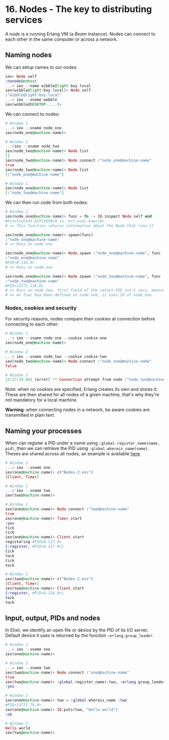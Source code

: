 # 16. Nodes - The key to distributing services

A *node* is a running Erlang VM (a *Beam* instance). Nodes can connect to each other in the same computer or across a network.  

## Naming nodes

We can setup names to our nodes:  

```elixir
iex> Node.self
:nonode@nohost
...> iex --name wibble@light-boy.local
iex(wibble@light-boy.local)> Node.self
:"wibble@light-boy.local"
...> iex --sname wobble
iex(wobble@DESKTOP-....)>
```

We can connect to nodes:  

```elixir
# Window 1
...> iex --sname node_one
iex(node_one@machine-name)>

# Window 2
...>iex --sname node_two
iex(node_two@machine-name)> Node.list
[]
iex(node_two@machine-name)> Node.connect :"node_one@machine-name"
true
iex(node_two@machine-name)> Node.list
[:"node_one@machine-name"]

# Window 1
iex(node_one@machine-name)> Node.list
[:"node_two@machine-name"]
```

We can then run code from both nodes:  

```elixir
# Window 1
iex(node_one@machine-name)> func = fn -> IO.inspect Node.self end
#Function<43.81571850/0 in :erl_eval.expr/6>
# => This function returns information about the Node that runs it

iex(node_one@machine-name)> spawn(func)
:"node_one@machine-name"
# => Runs on node one

iex(node_one@machine-name)> Node.spawn :"node_one@machine-name", func
:"node_one@machine-name"
#PID<0.116.0>
# => Runs on node one

iex(node_one@machine-name)> Node.spawn :"node_two@machine-name", func
:"node_two@machine-name"
#PID<13771.116.0>
# => Runs on node two, first field of the return PID isn't zero, meaning we are not running the code on the local node
# => As func has been defined on node one, it uses IO of node one
```

### Nodes, cookies and security

For security reasons, nodes compare their cookies at connection before connecting to each other:  

```elixir
# Window 1
...> iex --sname node_one --cookie cookie-one
iex(node_one@machine-name)>

# Window 2
...> iex --sname node_two --cookie cookie-two
iex(node_two@machine-name)> Node.connect :"node_one@machine-name"
false

# Window 1
13:17:19.042 [error] ** Connection attempt from node :"node_two@machine-name" rejected. Invalid challenge reply. **
```

Note: when no cookies are specified, Erlang creates its own and stores it. These are then shared for all nodes of a given machine, that's why they're not mandatory for a local machine.  

**Warning**: when connecting nodes in a network, be aware cookies are transmitted in plain text.  

## Naming your processes

When can register a PID under a name using `:global.register_name(name, pid)`, then we can retrieve the PID using `:global.whereis_name(name)`.  
Theses are shared across all nodes, an example is available [here](Nodes-2.exs).  

```elixir
# Window 1
...> iex --sname one
iex(one@machine-name)> c("Nodes-2.exs")
[Client, Timer]

# Window 2
...> iex --sname two
iex(two@machine-name)>

# Window 1
iex(one@machine-name)> Node.connect :"two@machine-name"
true
iex(one@machine-name)> Timer.start
:yes
tick
tick
iex(one@machine-name)> Client.start
registering #PID<0.127.0>
{:register, #PID<0.127.0>}
tick
tock
tick
tock    

# Window 2
iex(two@machine-name)> c("Nodes-2.exs")
[Client, Timer]
iex(two@machine-name)> Client.start
{:register, #PID<0.124.0>}
tock
tock
```

## Input, output, PIDs and nodes

In Elixir, we identify an open file or device by the PID of tis I/O server.  
Default device it uses is returned by the function `:erlang.group_leader`.  

```elixir
# Window 1
...> iex --sname one
iex(one@machine-name)>

# Window 2
...> iex --sname two
iex(two@machine-name)> Node.connect :"one@machine-name"
true
iex(two@machine-name)> :global.register_name(:two, :erlang.group_leader)
:yes

# Window 1
iex(one@machine-name)> two = :global.whereis_name :two
#PID<13771.76.0>
iex(one@machine-name)> IO.puts(two, "Hello world")
:ok

# Window 2
Hello world
iex(two@machine-name)>
```
